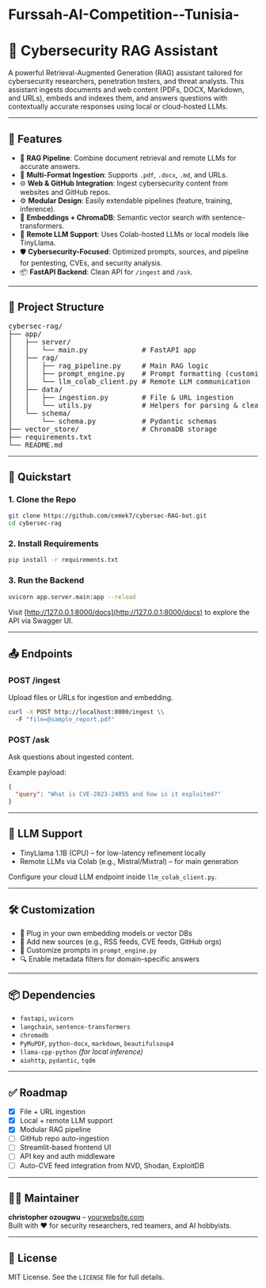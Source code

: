 # Furssah-AI-Competition--Tunisia-


# 🔐 Cybersecurity RAG Assistant

A powerful Retrieval-Augmented Generation (RAG) assistant tailored for cybersecurity researchers, penetration testers, and threat analysts. This assistant ingests documents and web content (PDFs, DOCX, Markdown, and URLs), embeds and indexes them, and answers questions with contextually accurate responses using local or cloud-hosted LLMs.

---

## 🚀 Features

- 🧠 **RAG Pipeline**: Combine document retrieval and remote LLMs for accurate answers.  
- 📄 **Multi-Format Ingestion**: Supports `.pdf`, `.docx`, `.md`, and URLs.  
- 🌐 **Web & GitHub Integration**: Ingest cybersecurity content from websites and GitHub repos.  
- ⚙️ **Modular Design**: Easily extendable pipelines (feature, training, inference).  
- 🧩 **Embeddings + ChromaDB**: Semantic vector search with sentence-transformers.  
- 🤖 **Remote LLM Support**: Uses Colab-hosted LLMs or local models like TinyLlama.  
- 🛡️ **Cybersecurity-Focused**: Optimized prompts, sources, and pipeline for pentesting, CVEs, and security analysis.  
- 📦 **FastAPI Backend**: Clean API for `/ingest` and `/ask`.

---

## 📁 Project Structure

<pre>
cybersec-rag/
├── app/
│   ├── server/
│   │   └── main.py             # FastAPI app
│   ├── rag/
│   │   ├── rag_pipeline.py     # Main RAG logic
│   │   ├── prompt_engine.py    # Prompt formatting (customizable)
│   │   └── llm_colab_client.py # Remote LLM communication
│   ├── data/
│   │   ├── ingestion.py        # File & URL ingestion
│   │   └── utils.py            # Helpers for parsing & cleaning
│   └── schema/
│       └── schema.py           # Pydantic schemas
├── vector_store/               # ChromaDB storage
├── requirements.txt
└── README.md
</pre>

---

## 🧪 Quickstart

### 1. Clone the Repo

```bash
git clone https://github.com/cemek7/cybersec-RAG-bot.git
cd cybersec-rag
```

### 2. Install Requirements

```bash
pip install -r requirements.txt
```

### 3. Run the Backend

```bash
uvicorn app.server.main:app --reload
```

Visit [http://127.0.0.1:8000/docs](http://127.0.0.1:8000/docs) to explore the API via Swagger UI.

---

## 📤 Endpoints

### POST /ingest

Upload files or URLs for ingestion and embedding.

```bash
curl -X POST http://localhost:8000/ingest \\
  -F "file=@sample_report.pdf"
```

### POST /ask

Ask questions about ingested content.

Example payload:

```json
{
  "query": "What is CVE-2023-24055 and how is it exploited?"
}
```

---

## 🧠 LLM Support

- TinyLlama 1.1B (CPU) – for low-latency refinement locally  
- Remote LLMs via Colab (e.g., Mistral/Mixtral) – for main generation

Configure your cloud LLM endpoint inside `llm_colab_client.py`.

---

## 🛠️ Customization

- 🔧 Plug in your own embedding models or vector DBs  
- 🔌 Add new sources (e.g., RSS feeds, CVE feeds, GitHub orgs)  
- 🧪 Customize prompts in `prompt_engine.py`  
- 🔍 Enable metadata filters for domain-specific answers

---

## 📦 Dependencies

- `fastapi`, `uvicorn`  
- `langchain`, `sentence-transformers`  
- `chromadb`  
- `PyMuPDF`, `python-docx`, `markdown`, `beautifulsoup4`  
- `llama-cpp-python` *(for local inference)*  
- `aiohttp`, `pydantic`, `tqdm`

---

## ✅ Roadmap

- [x] File + URL ingestion  
- [x] Local + remote LLM support  
- [x] Modular RAG pipeline  
- [ ] GitHub repo auto-ingestion  
- [ ] Streamlit-based frontend UI  
- [ ] API key and auth middleware  
- [ ] Auto-CVE feed integration from NVD, Shodan, ExploitDB

---

## 👨‍💻 Maintainer

**christopher ozougwu** – [yourwebsite.com](https://yourwebsite.com)  
Built with ❤️ for security researchers, red teamers, and AI hobbyists.

---

## 📄 License

MIT License. See the `LICENSE` file for full details.
